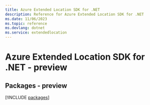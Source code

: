 ```yaml
---
title: Azure Extended Location SDK for .NET
description: Reference for Azure Extended Location SDK for .NET
ms.date: 11/06/2023
ms.topic: reference
ms.devlang: dotnet
ms.service: extendedlocation
---
```

# Azure Extended Location SDK for .NET - preview
## Packages - preview
[!INCLUDE [packages](extended-location-index.md)]